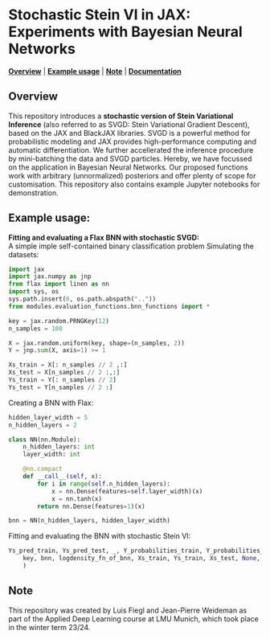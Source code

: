 # Stochastic Stein VI in JAX: Experiments with Bayesian Neural Networks

[**Overview**](#overview)
| [**Example usage**](#example-usage)
| [**Note**](#note)
| [**Documentation**](https://luisfiegl.github.io/SteinVI/)

## Overview

This repository introduces a **stochastic version of Stein Variational Inference** (also referred to as SVGD: Stein Variational Gradient Descent), based on the JAX and BlackJAX libraries. SVGD is a powerful method for probabilistic modeling and JAX provides high-performance computing and automatic differentiation. We further accellerated the inference procedure by mini-batching the data and SVGD particles. Hereby, we have focussed on the application in Bayesian Neural Networks. Our proposed functions work with arbitrary (unnormalized) posteriors and offer plenty of scope for customisation. This repository also contains example Jupyter notebooks for demonstration.

## Example usage:

**Fitting and evaluating a Flax BNN with stochastic SVGD:**
<br>A simple imple self-contained binary classification problem
Simulating the datasets:
```py
import jax
import jax.numpy as jnp
from flax import linen as nn
import sys, os
sys.path.insert(0, os.path.abspath(".."))
from modules.evaluation_functions.bnn_functions import *

key = jax.random.PRNGKey(12)
n_samples = 100

X = jax.random.uniform(key, shape=(n_samples, 2))
Y = jnp.sum(X, axis=1) >= 1

Xs_train = X[: n_samples // 2 ,:]
Xs_test = X[n_samples // 2 :,:]
Ys_train = Y[: n_samples // 2]
Ys_test = Y[n_samples // 2 :]
```
Creating a BNN with Flax:
```py
hidden_layer_width = 5
n_hidden_layers = 2

class NN(nn.Module):
    n_hidden_layers: int
    layer_width: int

    @nn.compact
    def __call__(self, x):
        for i in range(self.n_hidden_layers):
            x = nn.Dense(features=self.layer_width)(x)
            x = nn.tanh(x)
        return nn.Dense(features=1)(x)

bnn = NN(n_hidden_layers, hidden_layer_width)
```
Fitting and evaluating the BNN with stochastic Stein VI:
```py
Ys_pred_train, Ys_pred_test, _, Y_probabilities_train, Y_probabilities_test = fit_and_eval(
    key, bnn, logdensity_fn_of_bnn, Xs_train, Ys_train, Xs_test, None, num_steps=400,batch_size_particles = 20, batch_size_data = 32, num_particles=200
    )
```

## Note

This repository was created by Luis Fiegl and Jean-Pierre Weideman as part of the Applied Deep Learning course at LMU Munich, which took place in the winter term 23/24.